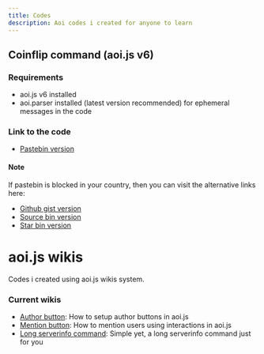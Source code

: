 ```yaml
---
title: Codes
description: Aoi codes i created for anyone to learn
---
```


## Coinflip command (aoi.js v6)

### Requirements

* aoi.js v6 installed
* aoi.parser installed (latest version recommended) for ephemeral messages in the code

### Link to the code

* [Pastebin version](https://pastebin.com/VuJVqX7k)

#### Note

If pastebin is blocked in your country, then you can visit the alternative links here:

* [Github gist version](https://gist.github.com/DodoGames7/0626d6a00139489a88a1aac4fa7f5c8e)
* [Source bin version](https://sourceb.in/8qdQJeI4Kn)
* [Star bin version](https://starb.in/wHong1.swift)   &#x20;

# aoi.js wikis
Codes i created using aoi.js wikis system.

### Current wikis
* [Author button](https://aoi.js.org/wikis/posts/632607624742961153/mnfe6): How to setup author buttons in aoi.js
* [Mention button](https://aoi.js.org/wikis/posts/632607624742961153/z8o18h): How to mention users using interactions in aoi.js
* [Long serverinfo command](https://aoi.js.org/wikis/posts/632607624742961153/iiwq2): Simple yet, a long serverinfo command just for you


